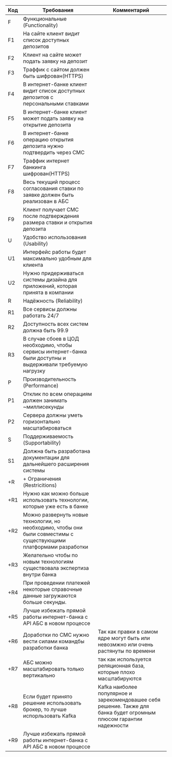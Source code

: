 | Код | Требования                         | Комментарий  |
|-----|------------------------------------|--------------|
| F   | Функциональные (Functionality)     |              |
| F1  | На сайте клиент видит список доступных депозитов                               |              |
| F2  | Клиент на сайте может подать заявку на депозит                                |              |
| F3  | Траффик с сайтом должен быть шифрован(HTTPS)              |              |
| F4  | В интернет-банке клиент видит список доступных депозитов с персональными ставками              |              |
| F5  | В интернет-банке клиент может подать заявку на открытие депозита              |              |
| F6  | В интернет-банке операцию открытия депозита нужно подтвердить через СМС              |              |
| F7  | Траффик интернет банкинга шифрован(HTTPS)
| F8  | Весь текущий процесс согласования ставки по заявке должен быть реализован в АБС
| F9  | Клиент получает СМС после подтверждения размера ставки и открытия депозита
| U   | Удобство использования (Usability) |              |
| U1  | Интерфейс работы будет максимально удобным для клиента |              |
| U2  | Нужно придерживаться системы дизайна для приложений, которая принята в компании |              |
| R   | Надёжность (Reliability)           |              |
| R1  | Все сервисы должны работать 24/7                                |              |
| R2  | Доступность всех систем должна быть 99.9                                |              |
| R3  | В случае сбоев в ЦОД необходимо, чтобы сервисы интернет-банка были доступны и выдерживали требуемую нагрузку                         |              |
| P   | Производительность (Performance)   |              |
| P1  | Отклик по всем операциям должен занимать ~миллисекунды                                |              |
| P2  | Сервера должны уметь горизонтально масштабироваться                                |              |
| S   | Поддерживаемость (Supportability)  |              |
| S1  | Должна быть разработана документации для дальнейшего расширения системы                                |              |
| +R  | + Ограничения (Restricitions)      |              |
| +R1 | Нужно как можно больше использовать технологии, которые уже есть в банке                                |              |
| +R2 | Можно развернуть новые технологии, но необходимо, чтобы они были совместимы с существующими платформами разработки      |              |
| +R3 | Желательно чтобы по новым технологиям существовала экспертиза внутри банка     |              |
| +R4 | При проведении платежей некоторые справочные данные загружаются больше секунды.                                |              |
| +R5 | Лучше избежать прямой работы интернет-банка с API АБС в новом процессе     |              |
| +R6 | Доработки по СМС нужно вести силами командбы разработки банка     | Так как правки в самом ядре могут быть или невозмжно или очень растянуты по времени             |
| +R7 | АБС можно масштабировать только вертикально     |        так как используется реляционная база, которые плохо масштабируются      |
| +R8 | Если будет принято решение использовать брокер, то лучше испорльзовать Kafka     |  Kafka наиболее популярное и зарекомендовашее себя решение. Также для банка будет огромным плюсом гарантии надежности            |
| +R9 | Лучше избежать прямой работы интернет-банка с API АБС в новом процессе     |              |